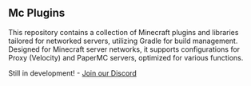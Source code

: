 ## Mc Plugins 
This repository contains a collection of Minecraft plugins and libraries tailored for networked servers, utilizing Gradle for build management. Designed for Minecraft server networks, it supports configurations for Proxy (Velocity) and PaperMC servers, optimized for various functions.

Still in development! - [Join our Discord](https://bomb.sh/chat)
